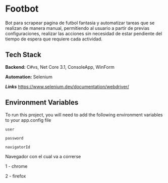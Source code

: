 
# Footbot

Bot para scrapear pagina de futbol fantasia y automatizar tareas que se realizan
de manera manual, permitiendo al usuario a partir de previas configuraciones, realizar
las acciones sin necesidad de estar pendiente del tiempo de espera que requiere cada
actividad.


## Tech Stack

**Backend:** C#vs, Net Core 3.1, ConsoleApp, WinForm

**Automation:** Selenium

***Links*** https://www.selenium.dev/documentation/webdriver/
  
## Environment Variables

To run this project, you will need to add the following environment variables to your app.config file

`user`

`password`

`navigatorId`

Navegador con el cual va a correrse

1 - chrome

2 - firefox

  

